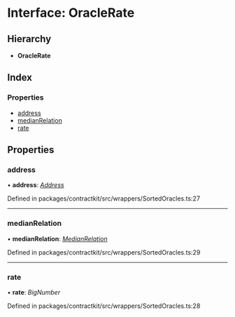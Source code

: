 # Interface: OracleRate

## Hierarchy

* **OracleRate**

## Index

### Properties

* [address](_wrappers_sortedoracles_.oraclerate.md#address)
* [medianRelation](_wrappers_sortedoracles_.oraclerate.md#medianrelation)
* [rate](_wrappers_sortedoracles_.oraclerate.md#rate)

## Properties

###  address

• **address**: *[Address](../modules/_base_.md#address)*

Defined in packages/contractkit/src/wrappers/SortedOracles.ts:27

___

###  medianRelation

• **medianRelation**: *[MedianRelation](../enums/_wrappers_sortedoracles_.medianrelation.md)*

Defined in packages/contractkit/src/wrappers/SortedOracles.ts:29

___

###  rate

• **rate**: *BigNumber*

Defined in packages/contractkit/src/wrappers/SortedOracles.ts:28
